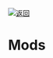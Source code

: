 [![返回](https://github.com/user-attachments/assets/45d6f7fa-dfa5-4a0d-8da3-fbf115fcbce5)](https://github.com/NiktoBlox/ModrinthResource)

# Mods
